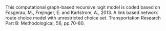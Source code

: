 This computational graph-based recursive logit model is coded based on Fosgerau, M., Frejinger, E. and Karlstrom, A., 2013. A link based network route choice model with unrestricted choice set. Transportation Research Part B: Methodological, 56, pp.70-80.
